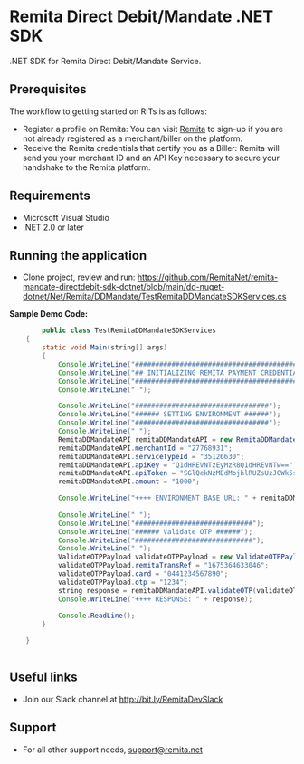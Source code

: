 # Remita Direct Debit/Mandate .NET SDK
.NET SDK for Remita Direct Debit/Mandate Service.

## Prerequisites
The workflow to getting started on RITs is as follows:

*  Register a profile on Remita: You can visit [Remita](https://login.remita.net) to sign-up if you are not already registered as a merchant/biller on the platform.
*  Receive the Remita credentials that certify you as a Biller: Remita will send you your merchant ID and an API Key necessary to secure your handshake to the Remita platform.
## Requirements
*  Microsoft Visual Studio 
* .NET 2.0 or later

## Running the application
*  Clone project, review and run:
   https://github.com/RemitaNet/remita-mandate-directdebit-sdk-dotnet/blob/main/dd-nuget-dotnet/Net/Remita/DDMandate/TestRemitaDDMandateSDKServices.cs

**Sample Demo Code:**
```java
	    public class TestRemitaDDMandateSDKServices
    {
        static void Main(string[] args)
        {
            Console.WriteLine("#########################################################");
            Console.WriteLine("## INITIALIZING REMITA PAYMENT CREDENTIALS AND GATEWAY ##");
            Console.WriteLine("#########################################################");
            Console.WriteLine(" ");

            Console.WriteLine("#################################");
            Console.WriteLine("###### SETTING ENVIRONMENT ######");
            Console.WriteLine("#################################");
            Console.WriteLine(" ");
            RemitaDDMandateAPI remitaDDMandateAPI = new RemitaDDMandateAPI(EnvironmentConfig.TEST);
            remitaDDMandateAPI.merchantId = "27768931";
            remitaDDMandateAPI.serviceTypeId = "35126630";
            remitaDDMandateAPI.apiKey = "Q1dHREVNTzEyMzR8Q1dHREVNTw==";
            remitaDDMandateAPI.apiToken = "SGlQekNzMEdMbjhlRUZsUzJCWk5saDB6SU14Zk15djR4WmkxaUpDTll6bGIxRCs4UkVvaGhnPT0=";
            remitaDDMandateAPI.amount = "1000";

            Console.WriteLine("++++ ENVIRONMENT BASE URL: " + remitaDDMandateAPI.baseUrl);
  
            Console.WriteLine(" ");
            Console.WriteLine("#############################");
            Console.WriteLine("###### Validate OTP ######");
            Console.WriteLine("#############################");
            Console.WriteLine(" ");
            ValidateOTPPayload validateOTPPayload = new ValidateOTPPayload();
            validateOTPPayload.remitaTransRef = "1675364633046";
            validateOTPPayload.card = "0441234567890";
            validateOTPPayload.otp = "1234";
            string response = remitaDDMandateAPI.validateOTP(validateOTPPayload);
            Console.WriteLine("++++ RESPONSE: " + response);
           
            Console.ReadLine();
        }

    }
	
```

## Useful links
* Join our Slack channel at http://bit.ly/RemitaDevSlack
    
## Support
- For all other support needs, support@remita.net
